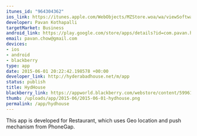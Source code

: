 ```yaml
--- 
itunes_id: "964304362"
ios_link: https://itunes.apple.com/WebObjects/MZStore.woa/wa/viewSoftware?id=964304362
developer: Pavan Kothapalli
targetMarket: Business
android_link: https://play.google.com/store/apps/details?id=com.pavan.hhplano
email: pavan.chow@gmail.com
devices: 
- ios
- android
- blackberry
type: app
date: 2015-06-01 20:22:42.198578 +00:00
developer_link: http://hyderabadhouse.net/m/app
status: publish
title: HydHouse
blackberry_link: https://appworld.blackberry.com/webstore/content/59961446/
thumb: /uploads/app/2015-06/2015-06-01-hydhouse.png
permalink: /app/hydhouse
---
```


This app is developed for Restaurant, which uses Geo location and push mechanism from PhoneGap. 
